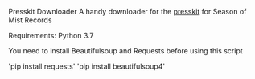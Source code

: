 Presskit Downloader
A handy downloader for the [presskit](https://presskit.season-of-mist.com/) for Season of Mist Records

Requirements:
Python 3.7

You need to install Beautifulsoup and Requests before using this script

'pip install requests'
'pip install beautifulsoup4'

